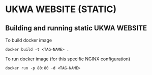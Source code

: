# UKWA WEBSITE (STATIC)

## Building and running static UKWA WEBSITE

To build docker image

```
docker build -t <TAG-NAME> .
```

To run docker image (for this specific NGINX configuration)

```
docker run -p 80:80 -d <TAG-NAME>
```

